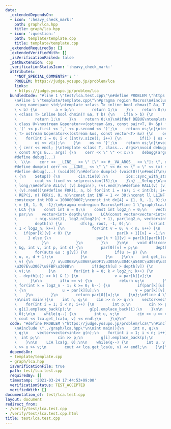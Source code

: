 ```yaml
---
data:
  _extendedDependsOn:
  - icon: ':heavy_check_mark:'
    path: graph/lca.hpp
    title: graph/lca.hpp
  - icon: ':question:'
    path: template/template.cpp
    title: template/template.cpp
  _extendedRequiredBy: []
  _extendedVerifiedWith: []
  _isVerificationFailed: false
  _pathExtension: cpp
  _verificationStatusIcon: ':heavy_check_mark:'
  attributes:
    '*NOT_SPECIAL_COMMENTS*': ''
    PROBLEM: https://judge.yosupo.jp/problem/lca
    links:
    - https://judge.yosupo.jp/problem/lca
  bundledCode: "#line 1 \"test/lca.test.cpp\"\n#define PROBLEM \"https://judge.yosupo.jp/problem/lca\"\
    \n#line 1 \"template/template.cpp\"\n#pragma region Macros\n#include <bits/stdc++.h>\n\
    using namespace std;\ntemplate <class T> inline bool chmax(T &a, T b) {\n    if(a\
    \ < b) {\n        a = b;\n        return 1;\n    }\n    return 0;\n}\ntemplate\
    \ <class T> inline bool chmin(T &a, T b) {\n    if(a > b) {\n        a = b;\n\
    \        return 1;\n    }\n    return 0;\n}\n#ifdef DEBUG\ntemplate <class T,\
    \ class U>\nostream &operator<<(ostream &os, const pair<T, U> &p) {\n    os <<\
    \ '(' << p.first << ',' << p.second << ')';\n    return os;\n}\ntemplate <class\
    \ T> ostream &operator<<(ostream &os, const vector<T> &v) {\n    os << '{';\n\
    \    for(int i = 0; i < (int)v.size(); i++) {\n        if(i) { os << ','; }\n\
    \        os << v[i];\n    }\n    os << '}';\n    return os;\n}\nvoid debugg()\
    \ { cerr << endl; }\ntemplate <class T, class... Args>\nvoid debugg(const T &x,\
    \ const Args &... args) {\n    cerr << \" \" << x;\n    debugg(args...);\n}\n\
    #define debug(...)                                                           \
    \  \\\n    cerr << __LINE__ << \" [\" << #__VA_ARGS__ << \"]: \", debugg(__VA_ARGS__)\n\
    #define dump(x) cerr << __LINE__ << \" \" << #x << \" = \" << (x) << endl\n#else\n\
    #define debug(...) (void(0))\n#define dump(x) (void(0))\n#endif\n\nstruct Setup\
    \ {\n    Setup() {\n        cin.tie(0);\n        ios::sync_with_stdio(false);\n\
    \        cout << fixed << setprecision(15);\n    }\n} __Setup;\n\nusing ll = long\
    \ long;\n#define ALL(v) (v).begin(), (v).end()\n#define RALL(v) (v).rbegin(),\
    \ (v).rend()\n#define FOR(i, a, b) for(int i = (a); i < int(b); i++)\n#define\
    \ REP(i, n) FOR(i, 0, n)\nconst int INF = 1 << 30;\nconst ll LLINF = 1LL << 60;\n\
    constexpr int MOD = 1000000007;\nconst int dx[4] = {1, 0, -1, 0};\nconst int dy[4]\
    \ = {0, 1, 0, -1};\n#pragma endregion Macros\n#line 1 \"graph/lca.hpp\"\nstruct\
    \ LCA {\n    const int n = 0;\n    const int log2_n = 0;\n    vector<vector<int>>\
    \ par;\n    vector<int> depth;\n\n    LCA(const vector<vector<int>> &g, int root)\n\
    \        : n(g.size()), log2_n(log2(n) + 1), par(log2_n, vector<int>(n)),\n  \
    \        depth(n) {\n        dfs(g, root, -1, 0);\n        for(int k = 0; k +\
    \ 1 < log2_n; k++) {\n            for(int v = 0; v < n; v++) {\n             \
    \   if(par[k][v] < 0) {\n                    par[k + 1][v] = -1;\n           \
    \     } else {\n                    par[k + 1][v] = par[k][par[k][v]];\n     \
    \           }\n            }\n        }\n    }\n\n    void dfs(const vector<vector<int>>\
    \ &g, int v, int p, int d) {\n        par[0][v] = p;\n        depth[v] = d;\n\
    \        for(auto &u : g[v]) {\n            if(u != p) {\n                dfs(g,\
    \ u, v, d + 1);\n            }\n        }\n    }\n\n    int get_lca(int u, int\
    \ v) {\n        // u\u3068v\u306E\u6DF1\u3055\u304C\u540C\u3058\u306B\u306A\u308B\
    \u307E\u3067\u8FBF\u308B\n        if(depth[u] > depth[v]) {\n            swap(u,\
    \ v);\n        }\n        for(int k = 0; k < log2_n; k++) {\n            if(((depth[v]\
    \ - depth[u]) >> k) & 1) {\n                v = par[k][v];\n            }\n  \
    \      }\n\n        if(u == v) {\n            return u;\n        }\n\n       \
    \ for(int k = log2_n - 1; k >= 0; k--) {\n            if(par[k][u] != par[k][v])\
    \ {\n                u = par[k][u];\n                v = par[k][v];\n        \
    \    }\n        }\n        return par[0][u];\n    }\n};\n#line 4 \"test/lca.test.cpp\"\
    \n\nint main(){\n    int n, q;\n    cin >> n >> q;\n    vector<vector<int>> g(n);\n\
    \    for(int i = 1; i < n; i++) {\n        int p;\n        cin >> p;\n       \
    \ g[i].emplace_back(p);\n        g[p].emplace_back(i);\n    }\n\n    LCA lca(g,\
    \ 0);\n\n    while(q--) {\n        int u, v;\n        cin >> u >> v;\n       \
    \ cout << lca.get_lca(u, v) << endl;\n    }\n}\n"
  code: "#define PROBLEM \"https://judge.yosupo.jp/problem/lca\"\n#include \"../template/template.cpp\"\
    \n#include \"../graph/lca.hpp\"\n\nint main(){\n    int n, q;\n    cin >> n >>\
    \ q;\n    vector<vector<int>> g(n);\n    for(int i = 1; i < n; i++) {\n      \
    \  int p;\n        cin >> p;\n        g[i].emplace_back(p);\n        g[p].emplace_back(i);\n\
    \    }\n\n    LCA lca(g, 0);\n\n    while(q--) {\n        int u, v;\n        cin\
    \ >> u >> v;\n        cout << lca.get_lca(u, v) << endl;\n    }\n}"
  dependsOn:
  - template/template.cpp
  - graph/lca.hpp
  isVerificationFile: true
  path: test/lca.test.cpp
  requiredBy: []
  timestamp: '2021-03-24 17:44:53+09:00'
  verificationStatus: TEST_ACCEPTED
  verifiedWith: []
documentation_of: test/lca.test.cpp
layout: document
redirect_from:
- /verify/test/lca.test.cpp
- /verify/test/lca.test.cpp.html
title: test/lca.test.cpp
---
```

